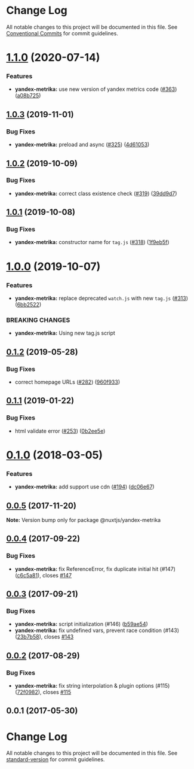 # Change Log

All notable changes to this project will be documented in this file.
See [Conventional Commits](https://conventionalcommits.org) for commit guidelines.

# [1.1.0](https://github.com/nuxt/modules/compare/@nuxtjs/yandex-metrika@1.0.3...@nuxtjs/yandex-metrika@1.1.0) (2020-07-14)


### Features

* **yandex-metrika:** use new version of yandex metrics code ([#363](https://github.com/nuxt/modules/issues/363)) ([a08b725](https://github.com/nuxt/modules/commit/a08b72518ca79c1ee346d902ad204437e3f03534))





## [1.0.3](https://github.com/nuxt/modules/compare/@nuxtjs/yandex-metrika@1.0.2...@nuxtjs/yandex-metrika@1.0.3) (2019-11-01)


### Bug Fixes

* **yandex-metrika:** preload and async ([#325](https://github.com/nuxt/modules/issues/325)) ([4d61053](https://github.com/nuxt/modules/commit/4d61053))





## [1.0.2](https://github.com/nuxt/modules/compare/@nuxtjs/yandex-metrika@1.0.1...@nuxtjs/yandex-metrika@1.0.2) (2019-10-09)


### Bug Fixes

* **yandex-metrika:** correct class existence check ([#319](https://github.com/nuxt/modules/issues/319)) ([39dd9d7](https://github.com/nuxt/modules/commit/39dd9d7))





## [1.0.1](https://github.com/nuxt/modules/compare/@nuxtjs/yandex-metrika@1.0.0...@nuxtjs/yandex-metrika@1.0.1) (2019-10-08)


### Bug Fixes

* **yandex-metrika:** constructor name for `tag.js` ([#318](https://github.com/nuxt/modules/issues/318)) ([1f9eb5f](https://github.com/nuxt/modules/commit/1f9eb5f))





# [1.0.0](https://github.com/nuxt/modules/compare/@nuxtjs/yandex-metrika@0.1.2...@nuxtjs/yandex-metrika@1.0.0) (2019-10-07)


### Features

* **yandex-metrika:** replace deprecated `watch.js` with new `tag.js` ([#313](https://github.com/nuxt/modules/issues/313)) ([6bb2522](https://github.com/nuxt/modules/commit/6bb2522))


### BREAKING CHANGES

* **yandex-metrika:** Using new tag.js script





## [0.1.2](https://github.com/nuxt/modules/compare/@nuxtjs/yandex-metrika@0.1.1...@nuxtjs/yandex-metrika@0.1.2) (2019-05-28)


### Bug Fixes

* correct homepage URLs ([#282](https://github.com/nuxt/modules/issues/282)) ([960f933](https://github.com/nuxt/modules/commit/960f933))





## [0.1.1](https://github.com/nuxt/modules/compare/@nuxtjs/yandex-metrika@0.1.0...@nuxtjs/yandex-metrika@0.1.1) (2019-01-22)


### Bug Fixes

* html validate error ([#253](https://github.com/nuxt/modules/issues/253)) ([0b2ee5e](https://github.com/nuxt/modules/commit/0b2ee5e))





<a name="0.1.0"></a>
# [0.1.0](https://github.com/nuxt/modules/compare/@nuxtjs/yandex-metrika@0.0.5...@nuxtjs/yandex-metrika@0.1.0) (2018-03-05)


### Features

* **yandex-metrika:** add support use cdn ([#194](https://github.com/nuxt/modules/issues/194)) ([dc06e67](https://github.com/nuxt/modules/commit/dc06e67))




<a name="0.0.5"></a>
## [0.0.5](https://github.com/nuxt/modules/compare/@nuxtjs/yandex-metrika@0.0.4...@nuxtjs/yandex-metrika@0.0.5) (2017-11-20)




**Note:** Version bump only for package @nuxtjs/yandex-metrika

<a name="0.0.4"></a>
## [0.0.4](https://github.com/nuxt/modules/compare/@nuxtjs/yandex-metrika@0.0.3...@nuxtjs/yandex-metrika@0.0.4) (2017-09-22)


### Bug Fixes

* **yandex-metrika:** fix ReferenceError, fix duplicate initial hit (#147) ([c6c5a81](https://github.com/nuxt/modules/commit/c6c5a81)), closes [#147](https://github.com/nuxt/modules/issues/147)




<a name="0.0.3"></a>
## [0.0.3](https://github.com/nuxt/modules/compare/@nuxtjs/yandex-metrika@0.0.2...@nuxtjs/yandex-metrika@0.0.3) (2017-09-21)


### Bug Fixes

* **yandex-metrika:**  script initialization (#146) ([b59ae54](https://github.com/nuxt/modules/commit/b59ae54))
* **yandex-metrika:** fix undefined vars, prevent race condition (#143) ([23b7b58](https://github.com/nuxt/modules/commit/23b7b58)), closes [#143](https://github.com/nuxt/modules/issues/143)




<a name="0.0.2"></a>
## [0.0.2](https://github.com/nuxt/modules/compare/@nuxtjs/yandex-metrika@0.0.1...@nuxtjs/yandex-metrika@0.0.2) (2017-08-29)


### Bug Fixes

* **yandex-metrika:** fix string interpolation & plugin options (#115) ([72f0982](https://github.com/nuxt/modules/commit/72f0982)), closes [#115](https://github.com/nuxt/modules/issues/115)




<a name="0.0.1"></a>
## 0.0.1 (2017-05-30)




# Change Log

All notable changes to this project will be documented in this file.
See [standard-version](https://github.com/conventional-changelog/standard-version) for commit guidelines.

